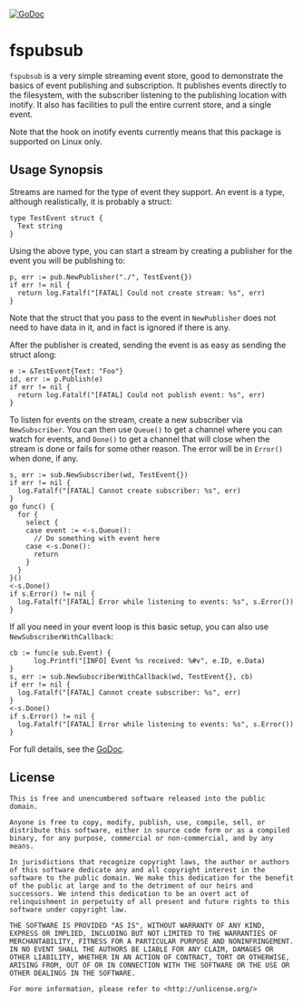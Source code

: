 [![GoDoc](https://godoc.org/github.com/vancluever/fspubsub?status.svg)](https://godoc.org/github.com/vancluever/fspubsub)

# fspubsub

`fspubsub` is a very simple streaming event store, good to demonstrate the
basics of event publishing and subscription. It publishes events directly to the
filesystem, with the subscriber listening to the publishing location with
inotify. It also has facilities to pull the entire current store, and a single
event.

Note that the hook on inotify events currently means that this package is
supported on Linux only.

## Usage Synopsis

Streams are named for the type of event they support. An event is a type,
although realistically, it is probably a struct:

```
type TestEvent struct {
  Text string
}
```

Using the above type, you can start a stream by creating a publisher for the
event you will be publishing to:

```
p, err := pub.NewPublisher("./", TestEvent{})
if err != nil {
  return log.Fatalf("[FATAL] Could not create stream: %s", err)
}
```

Note that the struct that you pass to the event in `NewPublisher` does not need
to have data in it, and in fact is ignored if there is any.

After the publisher is created, sending the event is as easy as sending the
struct along:

```
e := &TestEvent{Text: "Foo"}
id, err := p.Publish(e)
if err != nil {
  return log.Fatalf("[FATAL] Could not publish event: %s", err)
}
```

To listen for events on the stream, create a new subscriber via `NewSubscriber`.
You can then use `Queue()` to get a channel where you can watch for events, and
`Done()` to get a channel that will close when the stream is done or fails for
some other reason. The error will be in `Error()` when done, if any.

```
s, err := sub.NewSubscriber(wd, TestEvent{})
if err != nil {
  log.Fatalf("[FATAL] Cannot create subscriber: %s", err)
}
go func() {
  for {
    select {
    case event := <-s.Queue():
      // Do something with event here
    case <-s.Done():
      return
    }
  }
}()
<-s.Done()
if s.Error() != nil {
  log.Fatalf("[FATAL] Error while listening to events: %s", s.Error())
}
```

If all you need in your event loop is this basic setup, you can also use
`NewSubscriberWithCallback`:

```
cb := func(e sub.Event) {
      log.Printf("[INFO] Event %s received: %#v", e.ID, e.Data)
}
s, err := sub.NewSubscriberWithCallback(wd, TestEvent{}, cb)
if err != nil {
  log.Fatalf("[FATAL] Cannot create subscriber: %s", err)
}
<-s.Done()
if s.Error() != nil {
  log.Fatalf("[FATAL] Error while listening to events: %s", s.Error())
}
```

For full details, see the [GoDoc](https://godoc.org/github.com/vancluever/fspubsub).

## License

```
This is free and unencumbered software released into the public domain.

Anyone is free to copy, modify, publish, use, compile, sell, or
distribute this software, either in source code form or as a compiled
binary, for any purpose, commercial or non-commercial, and by any
means.

In jurisdictions that recognize copyright laws, the author or authors
of this software dedicate any and all copyright interest in the
software to the public domain. We make this dedication for the benefit
of the public at large and to the detriment of our heirs and
successors. We intend this dedication to be an overt act of
relinquishment in perpetuity of all present and future rights to this
software under copyright law.

THE SOFTWARE IS PROVIDED "AS IS", WITHOUT WARRANTY OF ANY KIND,
EXPRESS OR IMPLIED, INCLUDING BUT NOT LIMITED TO THE WARRANTIES OF
MERCHANTABILITY, FITNESS FOR A PARTICULAR PURPOSE AND NONINFRINGEMENT.
IN NO EVENT SHALL THE AUTHORS BE LIABLE FOR ANY CLAIM, DAMAGES OR
OTHER LIABILITY, WHETHER IN AN ACTION OF CONTRACT, TORT OR OTHERWISE,
ARISING FROM, OUT OF OR IN CONNECTION WITH THE SOFTWARE OR THE USE OR
OTHER DEALINGS IN THE SOFTWARE.

For more information, please refer to <http://unlicense.org/>
```
